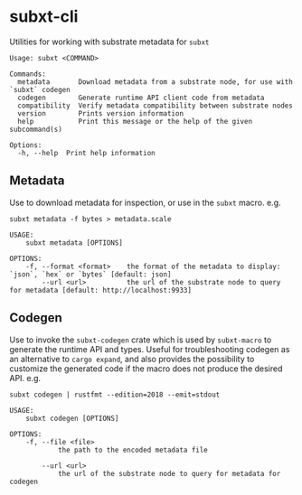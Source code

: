 # subxt-cli

Utilities for working with substrate metadata for `subxt`

```
Usage: subxt <COMMAND>

Commands:
  metadata       Download metadata from a substrate node, for use with `subxt` codegen
  codegen        Generate runtime API client code from metadata
  compatibility  Verify metadata compatibility between substrate nodes
  version        Prints version information
  help           Print this message or the help of the given subcommand(s)

Options:
  -h, --help  Print help information
```

## Metadata

Use to download metadata for inspection, or use in the `subxt` macro. e.g.

`subxt metadata -f bytes > metadata.scale`

```
USAGE:
    subxt metadata [OPTIONS]

OPTIONS:
    -f, --format <format>    the format of the metadata to display: `json`, `hex` or `bytes` [default: json]
        --url <url>          the url of the substrate node to query for metadata [default: http://localhost:9933]
```

## Codegen

Use to invoke the `subxt-codegen` crate which is used by `subxt-macro` to generate the runtime API and types. Useful
for troubleshooting codegen as an alternative to `cargo expand`, and also provides the possibility to customize the
generated code if the macro does not produce the desired API. e.g.

`subxt codegen | rustfmt --edition=2018 --emit=stdout`

```
USAGE:
    subxt codegen [OPTIONS]

OPTIONS:
    -f, --file <file>
            the path to the encoded metadata file

        --url <url>
            the url of the substrate node to query for metadata for codegen

```

